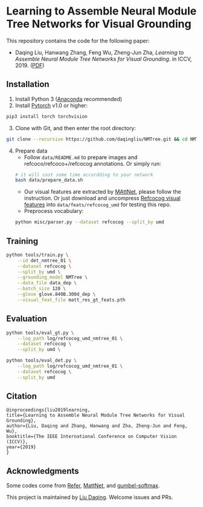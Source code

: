 # Learning to Assemble Neural Module Tree Networks for Visual Grounding

This repository contains the code for the following paper:
- Daqing Liu, Hanwang Zhang, Feng Wu, Zheng-Jun Zha, *Learning to Assemble Neural Module Tree Networks for Visual Grounding*. in ICCV, 2019. ([PDF](https://arxiv.org/pdf/1812.03299))

## Installation
1. Install Python 3 ([Anaconda](https://www.anaconda.com/distribution/) recommended)
2. Install [Pytorch](https://pytorch.org/) v1.0 or higher:
``` sh
pip3 install torch torchvision
```
3. Clone with Git, and then enter the root directory:
``` sh
git clone --recursive https://github.com/daqingliu/NMTree.git && cd NMTree
```
4. Prepare data
    - Follow `data/README.md` to prepare images and refcoco/refcoco+/refcocog annotations. Or simply run:
    ``` sh
    # it will cost some time accordding to your network
    bash data/prepare_data.sh
    ```
    - Our visual features are extracted by [MAttNet](https://github.com/daqingliu/MAttNet), please follow the instruction. Or just download and uncompress [Refcocog visual features](https://drive.google.com/file/d/14JM7XNJKvdDPGzRQ1w9Ru-8-1dW-54Gt/view?usp=sharing) into `data/feats/refcocog_umd` for testing this repo.
    - Preprocess vocabulary:
    ``` sh
    python misc/parser.py --dataset refcocog --split_by umd
    ```

## Training
``` sh
python tools/train.py \
    --id det_nmtree_01 \
    --dataset refcocog \
    --split_by umd \
    --grounding_model NMTree \
    --data_file data_dep \
    --batch_size 128 \
    --glove glove.840B.300d_dep \
    --visual_feat_file matt_res_gt_feats.pth
```

## Evaluation
``` sh
python tools/eval_gt.py \
    --log_path log/refcocog_umd_nmtree_01 \
    --dataset refcocog \
    --split_by umd \

python tools/eval_det.py \
    --log_path log/refcocog_umd_nmtree_01 \
    --dataset refcocog \
    --split_by umd
```

## Citation
```
@inproceedings{liu2019learning,
title={Learning to Assemble Neural Module Tree Networks for Visual Grounding},
author={Liu, Daqing and Zhang, Hanwang and Zha, Zheng-Jun and Feng, Wu},
booktitle={The IEEE International Conference on Computer Vision (ICCV)},
year={2019}
}
```

## Acknowledgments
Some codes come from [Refer](https://github.com/lichengunc/refer), [MattNet](https://github.com/lichengunc/MAttNet), and [gumbel-softmax](https://github.com/ericjang/gumbel-softmax).

This project is maintained by [Liu Daqing](https://github.com/daqingliu). Welcome issues and PRs.
